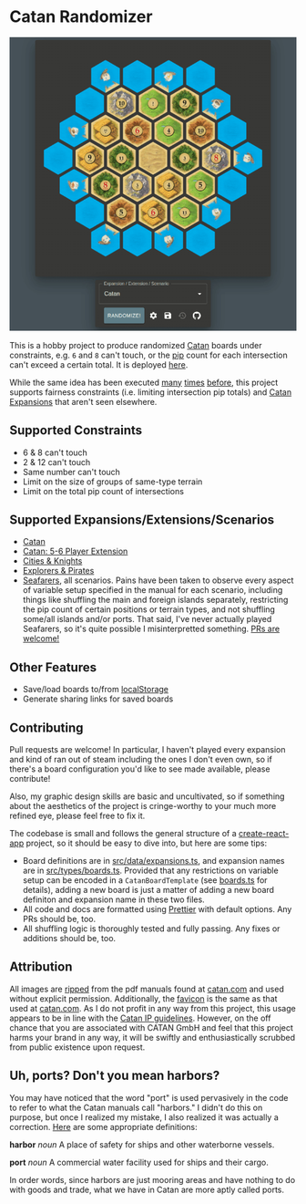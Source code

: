 # Catan Randomizer

<p align="center">
  <img alt="demo gif" src="demo.gif" />
</p>

This is a hobby project to produce randomized [Catan](https://www.catan.com) boards under
constraints, e.g. `6` and `8` can't touch, or the
[pip](<https://en.wikipedia.org/wiki/Pip_(counting)>) count for each intersection
can't exceed a certain total. It is deployed
[here](https://catan-randomizer.vercel.app/).

While the same idea has been executed
[many](https://jkirschner.github.io/catan-randomizer/)
[times](https://catan.bunge.io/)
[before](https://alexbeals.com/projects/catan/), this project supports fairness
constraints (i.e. limiting intersection pip totals) and [Catan
Expansions](https://www.catan.com/explore-catan/catan-core-family-games) that
aren't seen elsewhere.

## Supported Constraints

- 6 & 8 can't touch
- 2 & 12 can't touch
- Same number can't touch
- Limit on the size of groups of same-type terrain
- Limit on the total pip count of intersections

## Supported Expansions/Extensions/Scenarios

- [Catan](https://www.catan.com/catan)
- [Catan: 5-6 Player Extension](http://catanshop.com/the-settlers-of-catan-5-6-player-extension)
- [Cities & Knights](https://www.catan.com/cities-knights)
- [Explorers & Pirates](https://www.catan.com/explorers-pirates)
- [Seafarers](https://www.catan.com/seafarers), all scenarios. Pains have been
  taken to observe every aspect of variable setup specified in the manual for
  each scenario, including things like shuffling the main and foreign islands
  separately, restricting the pip count of certain positions or terrain types,
  and not shuffling some/all islands and/or ports. That said, I've never
  actually played Seafarers, so it's quite possible I misinterpretted
  something. [PRs are welcome!](#contributing)

## Other Features

- Save/load boards to/from [localStorage](https://developer.mozilla.org/en-US/docs/Web/API/Window/localStorage)
- Generate sharing links for saved boards

## Contributing

Pull requests are welcome! In particular, I haven't played every expansion and
kind of ran out of steam including the ones I don't even own, so if there's a
board configuration you'd like to see made available, please contribute!

Also, my graphic design skills are basic and uncultivated, so if something about
the aesthetics of the project is cringe-worthy to your much more refined eye,
please feel free to fix it.

The codebase is small and follows the general structure of a
[create-react-app](https://create-react-app.dev/) project, so it should be easy
to dive into, but here are some tips:

- Board definitions are in [src/data/expansions.ts](src/data/expansions.ts), and
  expansion names are in [src/types/boards.ts](src/types/boards.ts). Provided that
  any restrictions on variable setup can be encoded in a `CatanBoardTemplate` (see
  [boards.ts](src/types/boards.ts) for details), adding a new board is
  just a matter of adding a new board definiton and expansion name in these two
  files.
- All code and docs are formatted using [Prettier](https://prettier.io/) with
  default options. Any PRs should be, too.
- All shuffling logic is thoroughly tested and fully passing. Any fixes or
  additions should be, too.

## Attribution

All images are [ripped](https://en.wikipedia.org/wiki/Pdfimages) from the pdf
manuals found at [catan.com](https://www.catan.com/) and used without explicit
permission. Additionally, the [favicon](https://en.wikipedia.org/wiki/Favicon)
is the same as that used at [catan.com](https://en.wikipedia.org/wiki/Favicon).
As I do not profit in any way from this project, this usage appears to be in
line with the [Catan IP
guidelines](https://www.catan.com/guidelines-dealing-intellectual-property-catan).
However, on the off chance that you are associated with CATAN GmbH and feel that
this project harms your brand in any way, it will be swiftly and
enthusiastically scrubbed from public existence upon request.

## Uh, ports? Don't you mean harbors?

You may have noticed that the word "port" is used pervasively in the code to
refer to what the Catan manuals call "harbors." I didn't do this on purpose, but
once I realized my mistake, I also realized it was actually a correction.
[Here](http://www.differencebetween.net/language/difference-between-port-and-harbor/)
are some appropriate definitions:

**harbor** _noun_ A place of safety for ships and other waterborne vessels.

**port** _noun_ A commercial water facility used for ships and their cargo.

In order words, since harbors are just mooring areas and have nothing to do with
goods and trade, what we have in Catan are more aptly called ports.
